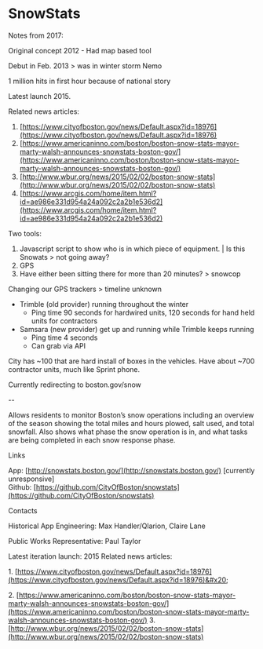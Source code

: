 # SnowStats

Notes from 2017:

Original concept 2012 - Had map based tool

Debut in Feb. 2013 > was in winter storm Nemo

1 million hits in first hour because of national story

Latest launch 2015.

Related news articles:

1. [https://www.cityofboston.gov/news/Default.aspx?id=18976](https://www.cityofboston.gov/news/Default.aspx?id=18976)
2. [https://www.americaninno.com/boston/boston-snow-stats-mayor-marty-walsh-announces-snowstats-boston-gov/](https://www.americaninno.com/boston/boston-snow-stats-mayor-marty-walsh-announces-snowstats-boston-gov/)
3. [http://www.wbur.org/news/2015/02/02/boston-snow-stats](http://www.wbur.org/news/2015/02/02/boston-snow-stats)
4. [https://www.arcgis.com/home/item.html?id=ae986e331d954a24a092c2a2b1e536d2](https://www.arcgis.com/home/item.html?id=ae986e331d954a24a092c2a2b1e536d2)

Two tools:

1. Javascript script to show who is in which piece of equipment. | Is this Snowats > not going away?
2. GPS
3. Have either been sitting there for more than 20 minutes? > snowcop

Changing our GPS trackers > timeline unknown

* Trimble (old provider) running throughout the winter
  * Ping time 90 seconds for hardwired units, 120 seconds for hand held units for contractors
* Samsara (new provider) get up and running while Trimble keeps running
  * Ping time 4 seconds
  * Can grab via API

City has \~100 that are hard install of boxes in the vehicles. Have about \~700 contractor units, much like Sprint phone.

Currently redirecting to boston.gov/snow



\--

Allows residents to monitor Boston’s snow operations including an overview of the season showing the total miles and hours plowed, salt used, and total snowfall. Also shows what phase the snow operation is in, and what tasks are being completed in each snow response phase.

Links

App: [http://snowstats.boston.gov/](http://snowstats.boston.gov/) \[currently unresponsive] \
Github: [https://github.com/CityOfBoston/snowstats](https://github.com/CityOfBoston/snowstats)

Contacts

Historical App Engineering: Max Handler/Qlarion, Claire Lane&#x20;

Public Works Representative: Paul Taylor

Latest iteration launch: 2015 Related news articles:&#x20;

1\. [https://www.cityofboston.gov/news/Default.aspx?id=18976](https://www.cityofboston.gov/news/Default.aspx?id=18976)&#x20;

2\. [https://www.americaninno.com/boston/boston-snow-stats-mayor-marty-walsh-announces-snowstats-boston-gov/](https://www.americaninno.com/boston/boston-snow-stats-mayor-marty-walsh-announces-snowstats-boston-gov/) 3. [http://www.wbur.org/news/2015/02/02/boston-snow-stats](http://www.wbur.org/news/2015/02/02/boston-snow-stats)
